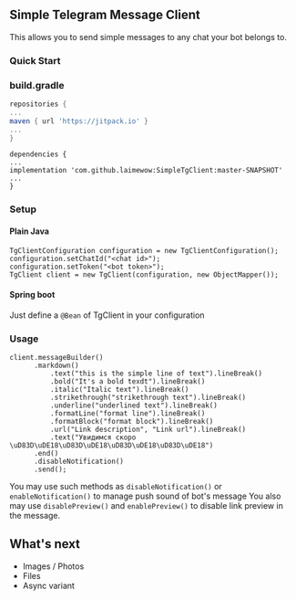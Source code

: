 ## Simple Telegram Message Client

This allows you to send simple messages to any chat your bot belongs to.

### Quick Start

### build.gradle
```gradle
repositories {
...
maven { url 'https://jitpack.io' }
...
}
```


```
dependencies {
...
implementation 'com.github.laimewow:SimpleTgClient:master-SNAPSHOT'
...
}
```


### Setup

#### Plain Java

```
TgClientConfiguration configuration = new TgClientConfiguration();
configuration.setChatId("<chat id>");
configuration.setToken("<bot token>");
TgClient client = new TgClient(configuration, new ObjectMapper());
```

#### Spring boot

Just define a `@Bean` of TgClient in your configuration

### Usage

```
client.messageBuilder()
      .markdown()
          .text("this is the simple line of text").lineBreak()
          .bold("It's a bold texdt").lineBreak()
          .italic("Italic text").lineBreak()
          .strikethrough("strikethrough text").lineBreak()
          .underline("underlined text").lineBreak()
          .formatLine("format line").lineBreak()
          .formatBlock("format block").lineBreak()
          .url("Link description", "Link url").lineBreak()
          .text("Увидимся скоро \uD83D\uDE18\uD83D\uDE18\uD83D\uDE18\uD83D\uDE18")
      .end()
      .disableNotification()
      .send();
```

You may use such methods as `disableNotification()` or `enableNotification()` to manage push sound of bot's message
You also may use `disablePreview()` and `enablePreview()` to disable link preview in the message.

## What's next

- Images / Photos
- Files
- Async variant